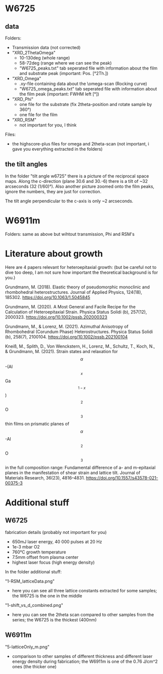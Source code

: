 # W6725
## data
Folders:
- Transmission data (not corrected)
- "XRD_2ThetaOmega"
    - 10-130deg (whole range)
    - 58-72deg (range where we can see the peak)
    - "W6725_peaks.txt" tab seperated file with information about the film and substrate peak (important: Pos. [°2Th.])
- "XRD_Omega"
    - .xy-file containing data about the \omega-scan (Rocking curve)
    - "W6725_omega_peaks.txt" tab seperated file with information about the film peak (important: FWHM left [°])
- "XRD_Phi"
    - one file for the substrate (fix 2theta-position and rotate sample by 360°)
    - one file for the film
- "XRD_RSM"
    - not important for you, I think


Files:
- the highscore-plus files for omega and 2theta-scan (not important, i gave you everything extracted in the folders)
## the tilt angles
In the folder "tilt angle w6725" there is a picture of the reciprocal space maps. Along the c-direction (plane 30.6 and 30.-6) there is a tilt of ~32 arcseconds (32 (1/60)°). Also another picture zoomed onto the film peaks, ignore the numbers, they are just for correction.

The tilt angle perpendicular to the c-axis is only ~2 arcseconds.

# W6911m
Folders: same as above but wihtout transmission, Phi and RSM's

# Literature about growth

Here are 4 papers relevant for heteroepitaxial growth: (but be careful not to dive too deep, I am not sure how important the theoretical background is for you.)

Grundmann, M. (2018). Elastic theory of pseudomorphic monoclinic and rhombohedral heterostructures. Journal of Applied Physics, 124(18), 185302. https://doi.org/10.1063/1.5045845

Grundmann, M. (2020). A Most General and Facile Recipe for the Calculation of Heteroepitaxial Strain. Physica Status Solidi (b), 257(12), 2000323. https://doi.org/10.1002/pssb.202000323

Grundmann, M., & Lorenz, M. (2021). Azimuthal Anisotropy of Rhombohedral (Corundum Phase) Heterostructures. Physica Status Solidi (b), 258(7), 2100104. https://doi.org/10.1002/pssb.202100104

Kneiß, M., Splith, D., Von Wenckstern, H., Lorenz, M., Schultz, T., Koch, N., & Grundmann, M. (2021). Strain states and relaxation for $$\alpha$$-(Al$$_x$$Ga$$_{1-x}$$)$$_2$$O$$_3$$ thin films on prismatic planes of $$\alpha$$-Al$$_2$$O$$_3$$ in the full composition range: Fundamental difference of a- and m-epitaxial planes in the manifestation of shear strain and lattice tilt. Journal of Materials Research, 36(23), 4816–4831. https://doi.org/10.1557/s43578-021-00375-3

# Additional stuff
## W6725
fabrication details (probably not important for you)
- 650mJ laser energy, 40 000 pulses at 20 Hz
- 1e-3 mbar O2
- 760°C growth temperature
- 7.5mm offset from plasma center
- highest laser focus (high energy density)

In the folder additional stuff:

"1-RSM_latticeData.png"
- here you can see all three lattice constants extracted for some samples; the W6725 is the one in the middle

"1-shift_vs_d_combined.png"
- here you can see the 2theta scan compared to other samples from the series; the W6725 is the thickest (400nm)

## W6911m
"5-latticeOnly_m.png"
-  comparison to other samples of different thickness and different laser energy density during fabrication; the W6911m is one of the 0.76 J/cm^2 ones (the thicker one)